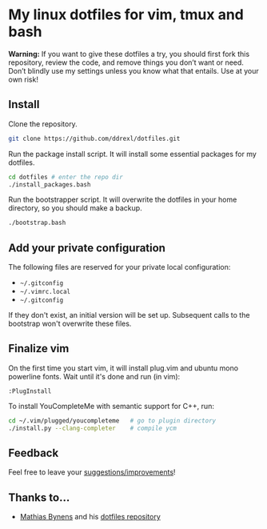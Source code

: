 # My linux dotfiles for vim, tmux and bash

**Warning:** If you want to give these dotfiles a try, you should first fork
this repository, review the code, and remove things you don’t want or need.
Don’t blindly use my settings unless you know what that entails. Use at your
own risk!

## Install

Clone the repository.
```bash
git clone https://github.com/ddrexl/dotfiles.git
```

Run the package install script. It will install some essential packages for my
dotfiles.
```bash
cd dotfiles # enter the repo dir
./install_packages.bash
```

Run the bootstrapper script. It will overwrite the dotfiles in your home
directory, so you should make a backup.
```bash
./bootstrap.bash
```

## Add your private configuration

The following files are reserved for your private local configuration:
 - `~/.gitconfig`
 - `~/.vimrc.local`
 - `~/.gitconfig`

If they don't exist, an initial version will be set up.
Subsequent calls to the bootstrap won't overwrite these files.

## Finalize vim

On the first time you start vim, it will install plug.vim and ubuntu mono powerline fonts.
Wait until it's done and run (in vim):
```vim
:PlugInstall
```

To install YouCompleteMe with semantic support for C++, run:
```bash
cd ~/.vim/plugged/youcompleteme   # go to plugin directory
./install.py --clang-completer    # compile ycm
```

## Feedback

Feel free to leave your [suggestions/improvements](https://github.com/ddrexl/dotfiles/issues)!

## Thanks to…

* [Mathias Bynens](https://mathiasbynens.be/) and his [dotfiles repository](https://github.com/mathiasbynens/dotfiles)
